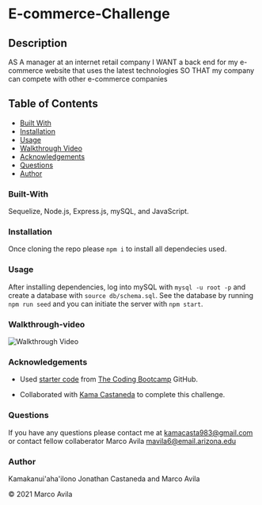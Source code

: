 # E-commerce-Challenge

## Description

AS A manager at an internet retail company
I WANT a back end for my e-commerce website that uses the latest technologies
SO THAT my company can compete with other e-commerce companies

## Table of Contents

- [Built With](#built-with)
- [Installation](#installation)
- [Usage](#usage)
- [Walkthrough Video](#walkthrough-video)
- [Acknowledgements](#acknowledgements)
- [Questions](#questions)
- [Author](#author)

### Built-With

Sequelize, Node.js, Express.js, mySQL, and JavaScript.

### Installation

Once cloning the repo please ```npm i``` to install all dependecies used.

### Usage

After installing dependencies, log into mySQL with `mysql -u root -p` and create a database with `source db/schema.sql`. See the database by running `npm run seed` and you can initiate the server with `npm start`.

### Walkthrough-video

![Walkthrough Video](/)
### Acknowledgements

- Used [starter code](https://github.com/coding-boot-camp/fantastic-umbrella/tree/main/Develop) from [The Coding Bootcamp](https://github.com/coding-boot-camp) GitHub.

- Collaborated with [Kama Castaneda](https://github.com/mavila6) to complete this challenge.

### Questions

If you have any questions please contact me at kamacasta983@gmail.com or contact fellow collaberator Marco Avila mavila6@email.arizona.edu


### Author

Kamakanui'aha'ilono Jonathan Castaneda and Marco Avila

&copy; 2021 Marco Avila
